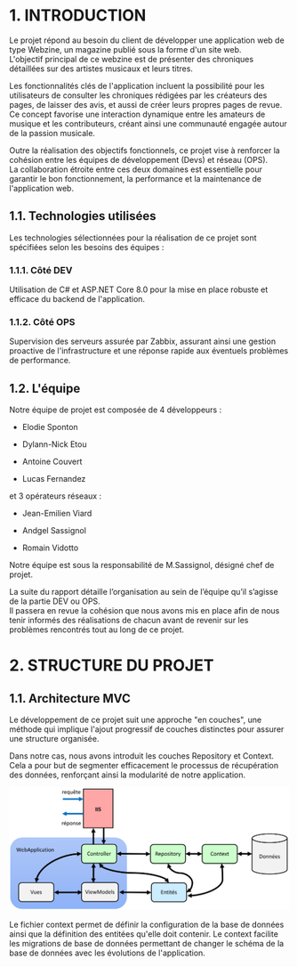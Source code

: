 # **1. INTRODUCTION** ##
 
Le projet répond au besoin du client de développer une application web de type Webzine, un magazine publié sous la forme d'un site web. </br>
L'objectif principal de ce webzine est de présenter des chroniques détaillées sur des artistes musicaux et leurs titres.

Les fonctionnalités clés de l'application incluent la possibilité pour les utilisateurs de consulter les chroniques rédigées par les créateurs des pages, de laisser des avis, et aussi de créer leurs propres pages de revue. </br>
Ce concept favorise une interaction dynamique entre les amateurs de musique et les contributeurs, créant ainsi une communauté engagée autour de la passion musicale.

Outre la réalisation des objectifs fonctionnels, ce projet vise à renforcer la cohésion entre les équipes de développement (Devs) et réseau (OPS). </br> 
La collaboration étroite entre ces deux domaines est essentielle pour garantir le bon fonctionnement, la performance et la maintenance de l'application web.

## 1.1. Technologies utilisées

Les technologies sélectionnées pour la réalisation de ce projet sont spécifiées selon les besoins des équipes :

### 1.1.1. Côté DEV

Utilisation de C# et ASP.NET Core 8.0 pour la mise en place robuste et efficace du backend de l'application.

### 1.1.2. Côté OPS

Supervision des serveurs assurée par Zabbix, assurant ainsi une gestion proactive de l'infrastructure et une réponse rapide aux éventuels problèmes de performance.

## 1.2. L'équipe

Notre équipe de projet est composée de 4 développeurs :

- Elodie Sponton

- Dylann-Nick Etou

- Antoine Couvert

- Lucas Fernandez

et 3 opérateurs réseaux :

- Jean-Emilien Viard

- Andgel Sassignol

- Romain Vidotto

Notre équipe est sous la responsabilité de M.Sassignol, désigné chef de projet.

La suite du rapport détaille l’organisation au sein de l’équipe qu’il s’agisse de la partie DEV ou OPS. </br>
Il passera en revue la cohésion que nous avons mis en place afin de nous tenir informés des réalisations de chacun avant de revenir sur les problèmes rencontrés tout au long de ce projet.

# **2. STRUCTURE DU PROJET** ##


## 1.1. Architecture MVC

Le développement de ce projet suit une approche "en couches", une méthode qui implique l'ajout progressif de couches distinctes pour assurer une structure organisée.

Dans notre cas, nous avons introduit les couches Repository et Context. Cela a pour but de segmenter efficacement le processus de récupération des données, renforçant ainsi la modularité de notre application.

![Schema](images/Structure_du_Projet.png)

Le fichier context permet de définir la configuration de la base de données ainsi que la définition des entitées qu'elle doit contenir.
Le context facilite les migrations de base de données permettant de changer le schéma de la base de données avec les évolutions de l'application.
